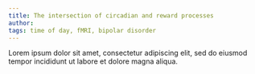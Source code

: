 ```yaml
---
title: The intersection of circadian and reward processes
author: 
tags: time of day, fMRI, bipolar disorder
---
```


Lorem ipsum dolor sit amet, consectetur adipiscing elit, sed do eiusmod tempor incididunt ut labore et dolore magna aliqua.
